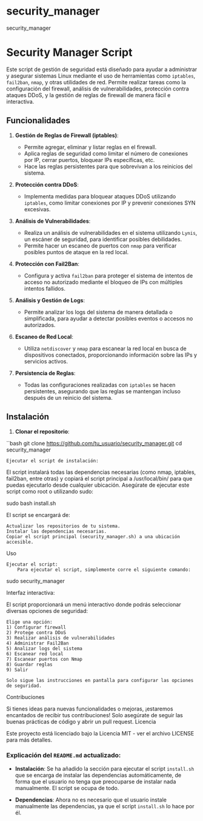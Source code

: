 # security_manager
security_manager
# Security Manager Script

Este script de gestión de seguridad está diseñado para ayudar a administrar y asegurar sistemas Linux mediante el uso de herramientas como `iptables`, `fail2ban`, `nmap`, y otras utilidades de red. Permite realizar tareas como la configuración del firewall, análisis de vulnerabilidades, protección contra ataques DDoS, y la gestión de reglas de firewall de manera fácil e interactiva.

## Funcionalidades

1. **Gestión de Reglas de Firewall (iptables)**:
    - Permite agregar, eliminar y listar reglas en el firewall.
    - Aplica reglas de seguridad como limitar el número de conexiones por IP, cerrar puertos, bloquear IPs específicas, etc.
    - Hace las reglas persistentes para que sobrevivan a los reinicios del sistema.

2. **Protección contra DDoS**:
    - Implementa medidas para bloquear ataques DDoS utilizando `iptables`, como limitar conexiones por IP y prevenir conexiones SYN excesivas.

3. **Análisis de Vulnerabilidades**:
    - Realiza un análisis de vulnerabilidades en el sistema utilizando `Lynis`, un escáner de seguridad, para identificar posibles debilidades.
    - Permite hacer un escaneo de puertos con `nmap` para verificar posibles puntos de ataque en la red local.

4. **Protección con Fail2Ban**:
    - Configura y activa `fail2ban` para proteger el sistema de intentos de acceso no autorizado mediante el bloqueo de IPs con múltiples intentos fallidos.

5. **Análisis y Gestión de Logs**:
    - Permite analizar los logs del sistema de manera detallada o simplificada, para ayudar a detectar posibles eventos o accesos no autorizados.

6. **Escaneo de Red Local**:
    - Utiliza `netdiscover` y `nmap` para escanear la red local en busca de dispositivos conectados, proporcionando información sobre las IPs y servicios activos.

7. **Persistencia de Reglas**:
    - Todas las configuraciones realizadas con `iptables` se hacen persistentes, asegurando que las reglas se mantengan incluso después de un reinicio del sistema.

## Instalación

1. **Clonar el repositorio**:

``bash
git clone https://github.com/tu_usuario/security_manager.git
cd security_manager


    Ejecutar el script de instalación:

El script instalará todas las dependencias necesarias (como nmap, iptables, fail2ban, entre otras) y copiará el script principal a /usr/local/bin/ para que puedas ejecutarlo desde cualquier ubicación. Asegúrate de ejecutar este script como root o utilizando sudo:

sudo bash install.sh

El script se encargará de:

    Actualizar los repositorios de tu sistema.
    Instalar las dependencias necesarias.
    Copiar el script principal (security_manager.sh) a una ubicación accesible.

Uso

    Ejecutar el script:
        Para ejecutar el script, simplemente corre el siguiente comando:

sudo security_manager

Interfaz interactiva:

El script proporcionará un menú interactivo donde podrás seleccionar diversas opciones de seguridad:

    Elige una opción:
    1) Configurar firewall
    2) Protege contra DDoS
    3) Realizar análisis de vulnerabilidades
    4) Administrar Fail2Ban
    5) Analizar logs del sistema
    6) Escanear red local
    7) Escanear puertos con Nmap
    8) Guardar reglas
    9) Salir

    Solo sigue las instrucciones en pantalla para configurar las opciones de seguridad.

Contribuciones

Si tienes ideas para nuevas funcionalidades o mejoras, ¡estaremos encantados de recibir tus contribuciones! Solo asegúrate de seguir las buenas prácticas de código y abrir un pull request.
Licencia

Este proyecto está licenciado bajo la Licencia MIT - ver el archivo LICENSE para más detalles.


### Explicación del `README.md` actualizado:

- **Instalación**: Se ha añadido la sección para ejecutar el script `install.sh` que se encarga de instalar las dependencias automáticamente, de forma que el usuario no tenga que preocuparse de instalar nada manualmente. El script se ocupa de todo.
  
- **Dependencias**: Ahora no es necesario que el usuario instale manualmente las dependencias, ya que el script `install.sh` lo hace por él.


